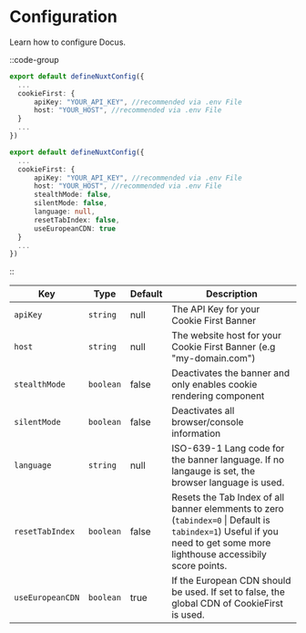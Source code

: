 # Configuration

Learn how to configure Docus.

::code-group

```ts [Minimal Module Configuration]
export default defineNuxtConfig({
  ...
  cookieFirst: {
      apiKey: "YOUR_API_KEY", //recommended via .env File
      host: "YOUR_HOST", //recommended via .env File
  }
  ...
})
```
```ts [Full Module Configuration]
export default defineNuxtConfig({
  ...
  cookieFirst: {
      apiKey: "YOUR_API_KEY", //recommended via .env File
      host: "YOUR_HOST", //recommended via .env File
      stealthMode: false,
      silentMode: false,
      language: null, 
      resetTabIndex: false,
      useEuropeanCDN: true
  }
  ...
})
```

::

| **Key**                      | **Type**   | **Default**           | **Description**                                                                                                                                                         |
| ---------------------------- | ---------- | --------------------- |-------------------------------------------------------------------------------------------------------------------------------------------------------------------------|
| `apiKey`                      | `string`   | null                 | The API Key for your Cookie First Banner                                                                                                                                |
| `host`                      | `string`   | null                 | The website host for your Cookie First Banner (e.g "my-domain.com")                                                                                                     |
| `stealthMode`              | `boolean`   | false                 | Deactivates the banner and only enables cookie rendering component                                                                                                      
| `silentMode`                | `boolean`   | false      | Deactivates all browser/console information                                                                                                                             |
| `language`                        | `string`   |  null                     | ISO-639-1 Lang code for the banner language. If no langauge is set, the browser language is used.                                                                       |
| `resetTabIndex`                     | `boolean`   | false               | Resets the Tab Index of all banner elemments to zero (`tabindex=0` \| Default is `tabindex=1`) Useful if you need to get some more lighthouse accessibily score points. 
| `useEuropeanCDN`              | `boolean`   | true                 | If the European CDN should be used. If set to false, the global CDN of CookieFirst is used.                                                                             |

